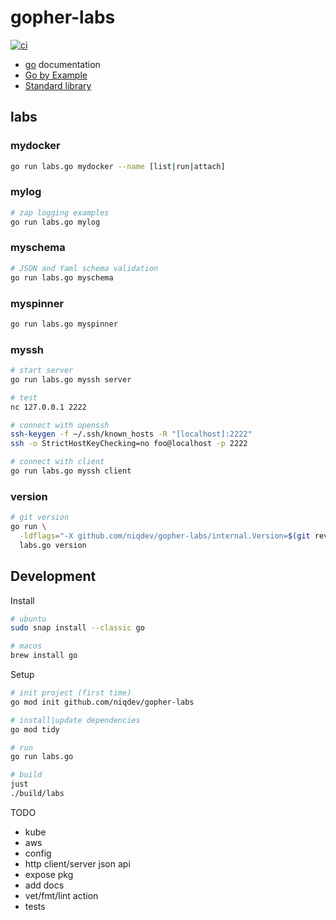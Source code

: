 # gopher-labs

[![ci](https://github.com/niqdev/gopher-labs/actions/workflows/ci.yaml/badge.svg)](https://github.com/niqdev/gopher-labs/actions/workflows/ci.yaml)

* [go](https://go.dev/doc) documentation
* [Go by Example](https://gobyexample.com)
* [Standard library](https://pkg.go.dev/std)

## labs

### mydocker

```bash
go run labs.go mydocker --name [list|run|attach]
```

<!--
### mykube

```bash
# local cluster
minikube start --driver=docker --embed-certs
minikube delete --all

go run labs.go mykube --name [create]
```
--->

### mylog

```bash
# zap logging examples
go run labs.go mylog
```

### myschema

```bash
# JSON and Yaml schema validation
go run labs.go myschema
```

### myspinner

```bash
go run labs.go myspinner
```

### myssh

```bash
# start server
go run labs.go myssh server

# test
nc 127.0.0.1 2222

# connect with openssh
ssh-keygen -f ~/.ssh/known_hosts -R "[localhost]:2222"
ssh -o StrictHostKeyChecking=no foo@localhost -p 2222

# connect with client
go run labs.go myssh client
```

### version

```bash
# git version
go run \
  -ldflags="-X github.com/niqdev/gopher-labs/internal.Version=$(git rev-parse HEAD)" \
  labs.go version
```

## Development

Install
```bash
# ubuntu
sudo snap install --classic go

# macos
brew install go
```

Setup
```bash
# init project (first time)
go mod init github.com/niqdev/gopher-labs

# install|update dependencies
go mod tidy

# run
go run labs.go

# build
just
./build/labs
```

TODO
* kube
* aws
* config
* http client/server json api
* expose pkg
* add docs
* vet/fmt/lint action
* tests
